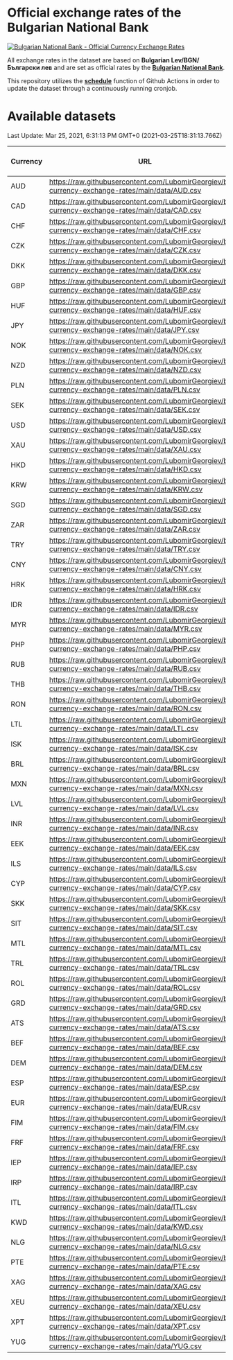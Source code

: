 # Official exchange rates of the Bulgarian National Bank

[![Bulgarian National Bank - Official Currency Exchange Rates](https://github.com/LubomirGeorgiev/bnb-currency-exchange-rates/actions/workflows/main.yml/badge.svg?branch=main)](https://github.com/LubomirGeorgiev/bnb-currency-exchange-rates/actions/workflows/main.yml)

All exchange rates in the dataset are based on **Bulgarian Lev/BGN/Български лев** and are set as official rates by the [**Bulgarian National Bank**](https://www.bnb.bg/Statistics/StExternalSector/StExchangeRates/StERForeignCurrencies/index.htm).

This repository utilizes the [**schedule**](https://docs.github.com/en/actions/reference/events-that-trigger-workflows) function of Github Actions in order to update the dataset through a continuously running cronjob.

# Available datasets

<!-- START LINKS (DO NOT EVER FU*ING DELETE THIS COMMENT FOR THE LOVE OF YOUR LIFE!!! IF YOU ARE CURIOS HOW IT WORKS, YOU CAN HAVE A LOOK AT ./src/updateReadme.ts) -->

Last Update: Mar 25, 2021, 6:31:13 PM GMT+0 (2021-03-25T18:31:13.766Z)

| Currency | URL                                                                                             | Number of records |
| -------- | ----------------------------------------------------------------------------------------------- | ----------------- |
| AUD      | https://raw.githubusercontent.com/LubomirGeorgiev/bnb-currency-exchange-rates/main/data/AUD.csv | 5770              |
| CAD      | https://raw.githubusercontent.com/LubomirGeorgiev/bnb-currency-exchange-rates/main/data/CAD.csv | 5770              |
| CHF      | https://raw.githubusercontent.com/LubomirGeorgiev/bnb-currency-exchange-rates/main/data/CHF.csv | 5770              |
| CZK      | https://raw.githubusercontent.com/LubomirGeorgiev/bnb-currency-exchange-rates/main/data/CZK.csv | 5770              |
| DKK      | https://raw.githubusercontent.com/LubomirGeorgiev/bnb-currency-exchange-rates/main/data/DKK.csv | 5770              |
| GBP      | https://raw.githubusercontent.com/LubomirGeorgiev/bnb-currency-exchange-rates/main/data/GBP.csv | 5770              |
| HUF      | https://raw.githubusercontent.com/LubomirGeorgiev/bnb-currency-exchange-rates/main/data/HUF.csv | 5770              |
| JPY      | https://raw.githubusercontent.com/LubomirGeorgiev/bnb-currency-exchange-rates/main/data/JPY.csv | 5770              |
| NOK      | https://raw.githubusercontent.com/LubomirGeorgiev/bnb-currency-exchange-rates/main/data/NOK.csv | 5770              |
| NZD      | https://raw.githubusercontent.com/LubomirGeorgiev/bnb-currency-exchange-rates/main/data/NZD.csv | 5770              |
| PLN      | https://raw.githubusercontent.com/LubomirGeorgiev/bnb-currency-exchange-rates/main/data/PLN.csv | 5770              |
| SEK      | https://raw.githubusercontent.com/LubomirGeorgiev/bnb-currency-exchange-rates/main/data/SEK.csv | 5770              |
| USD      | https://raw.githubusercontent.com/LubomirGeorgiev/bnb-currency-exchange-rates/main/data/USD.csv | 5770              |
| XAU      | https://raw.githubusercontent.com/LubomirGeorgiev/bnb-currency-exchange-rates/main/data/XAU.csv | 5768              |
| HKD      | https://raw.githubusercontent.com/LubomirGeorgiev/bnb-currency-exchange-rates/main/data/HKD.csv | 5506              |
| KRW      | https://raw.githubusercontent.com/LubomirGeorgiev/bnb-currency-exchange-rates/main/data/KRW.csv | 5506              |
| SGD      | https://raw.githubusercontent.com/LubomirGeorgiev/bnb-currency-exchange-rates/main/data/SGD.csv | 5506              |
| ZAR      | https://raw.githubusercontent.com/LubomirGeorgiev/bnb-currency-exchange-rates/main/data/ZAR.csv | 5506              |
| TRY      | https://raw.githubusercontent.com/LubomirGeorgiev/bnb-currency-exchange-rates/main/data/TRY.csv | 4269              |
| CNY      | https://raw.githubusercontent.com/LubomirGeorgiev/bnb-currency-exchange-rates/main/data/CNY.csv | 4185              |
| HRK      | https://raw.githubusercontent.com/LubomirGeorgiev/bnb-currency-exchange-rates/main/data/HRK.csv | 4185              |
| IDR      | https://raw.githubusercontent.com/LubomirGeorgiev/bnb-currency-exchange-rates/main/data/IDR.csv | 4185              |
| MYR      | https://raw.githubusercontent.com/LubomirGeorgiev/bnb-currency-exchange-rates/main/data/MYR.csv | 4185              |
| PHP      | https://raw.githubusercontent.com/LubomirGeorgiev/bnb-currency-exchange-rates/main/data/PHP.csv | 4185              |
| RUB      | https://raw.githubusercontent.com/LubomirGeorgiev/bnb-currency-exchange-rates/main/data/RUB.csv | 4185              |
| THB      | https://raw.githubusercontent.com/LubomirGeorgiev/bnb-currency-exchange-rates/main/data/THB.csv | 4185              |
| RON      | https://raw.githubusercontent.com/LubomirGeorgiev/bnb-currency-exchange-rates/main/data/RON.csv | 4144              |
| LTL      | https://raw.githubusercontent.com/LubomirGeorgiev/bnb-currency-exchange-rates/main/data/LTL.csv | 3760              |
| ISK      | https://raw.githubusercontent.com/LubomirGeorgiev/bnb-currency-exchange-rates/main/data/ISK.csv | 3639              |
| BRL      | https://raw.githubusercontent.com/LubomirGeorgiev/bnb-currency-exchange-rates/main/data/BRL.csv | 3512              |
| MXN      | https://raw.githubusercontent.com/LubomirGeorgiev/bnb-currency-exchange-rates/main/data/MXN.csv | 3512              |
| LVL      | https://raw.githubusercontent.com/LubomirGeorgiev/bnb-currency-exchange-rates/main/data/LVL.csv | 3509              |
| INR      | https://raw.githubusercontent.com/LubomirGeorgiev/bnb-currency-exchange-rates/main/data/INR.csv | 3259              |
| EEK      | https://raw.githubusercontent.com/LubomirGeorgiev/bnb-currency-exchange-rates/main/data/EEK.csv | 3016              |
| ILS      | https://raw.githubusercontent.com/LubomirGeorgiev/bnb-currency-exchange-rates/main/data/ILS.csv | 2754              |
| CYP      | https://raw.githubusercontent.com/LubomirGeorgiev/bnb-currency-exchange-rates/main/data/CYP.csv | 2258              |
| SKK      | https://raw.githubusercontent.com/LubomirGeorgiev/bnb-currency-exchange-rates/main/data/SKK.csv | 2247              |
| SIT      | https://raw.githubusercontent.com/LubomirGeorgiev/bnb-currency-exchange-rates/main/data/SIT.csv | 2006              |
| MTL      | https://raw.githubusercontent.com/LubomirGeorgiev/bnb-currency-exchange-rates/main/data/MTL.csv | 1994              |
| TRL      | https://raw.githubusercontent.com/LubomirGeorgiev/bnb-currency-exchange-rates/main/data/TRL.csv | 1501              |
| ROL      | https://raw.githubusercontent.com/LubomirGeorgiev/bnb-currency-exchange-rates/main/data/ROL.csv | 1362              |
| GRD      | https://raw.githubusercontent.com/LubomirGeorgiev/bnb-currency-exchange-rates/main/data/GRD.csv | 305               |
| ATS      | https://raw.githubusercontent.com/LubomirGeorgiev/bnb-currency-exchange-rates/main/data/ATS.csv | 0                 |
| BEF      | https://raw.githubusercontent.com/LubomirGeorgiev/bnb-currency-exchange-rates/main/data/BEF.csv | 0                 |
| DEM      | https://raw.githubusercontent.com/LubomirGeorgiev/bnb-currency-exchange-rates/main/data/DEM.csv | 0                 |
| ESP      | https://raw.githubusercontent.com/LubomirGeorgiev/bnb-currency-exchange-rates/main/data/ESP.csv | 0                 |
| EUR      | https://raw.githubusercontent.com/LubomirGeorgiev/bnb-currency-exchange-rates/main/data/EUR.csv | 0                 |
| FIM      | https://raw.githubusercontent.com/LubomirGeorgiev/bnb-currency-exchange-rates/main/data/FIM.csv | 0                 |
| FRF      | https://raw.githubusercontent.com/LubomirGeorgiev/bnb-currency-exchange-rates/main/data/FRF.csv | 0                 |
| IEP      | https://raw.githubusercontent.com/LubomirGeorgiev/bnb-currency-exchange-rates/main/data/IEP.csv | 0                 |
| IRP      | https://raw.githubusercontent.com/LubomirGeorgiev/bnb-currency-exchange-rates/main/data/IRP.csv | 0                 |
| ITL      | https://raw.githubusercontent.com/LubomirGeorgiev/bnb-currency-exchange-rates/main/data/ITL.csv | 0                 |
| KWD      | https://raw.githubusercontent.com/LubomirGeorgiev/bnb-currency-exchange-rates/main/data/KWD.csv | 0                 |
| NLG      | https://raw.githubusercontent.com/LubomirGeorgiev/bnb-currency-exchange-rates/main/data/NLG.csv | 0                 |
| PTE      | https://raw.githubusercontent.com/LubomirGeorgiev/bnb-currency-exchange-rates/main/data/PTE.csv | 0                 |
| XAG      | https://raw.githubusercontent.com/LubomirGeorgiev/bnb-currency-exchange-rates/main/data/XAG.csv | 0                 |
| XEU      | https://raw.githubusercontent.com/LubomirGeorgiev/bnb-currency-exchange-rates/main/data/XEU.csv | 0                 |
| XPT      | https://raw.githubusercontent.com/LubomirGeorgiev/bnb-currency-exchange-rates/main/data/XPT.csv | 0                 |
| YUG      | https://raw.githubusercontent.com/LubomirGeorgiev/bnb-currency-exchange-rates/main/data/YUG.csv | 0                 |

<!-- END LINKS (DO NOT EVER FU*ING DELETE THIS COMMENT FOR THE LOVE OF YOUR LIFE!!! IF YOU ARE CURIOS HOW IT WORKS, YOU CAN HAVE A LOOK AT ./src/updateReadme.ts) -->
